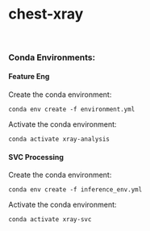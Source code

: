 # chest-xray

<br>

### Conda Environments: 
#### Feature Eng
Create the conda environment: 

`conda env create -f environment.yml`

Activate the conda environment: 

`conda activate xray-analysis`
<br>

#### SVC Processing
Create the conda environment: 

`conda env create -f inference_env.yml`

Activate the conda environment: 

`conda activate xray-svc`
